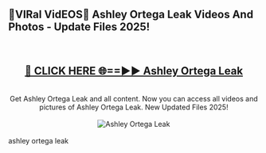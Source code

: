 <h2>🔴VIRal VidEOS🔴 Ashley Ortega Leak Videos And Photos - Update Files 2025!</h2>
<br>
<div align="center">
<h2><a href="https://virallinks.top/odZfE0" rel="nofollow">🔴 CLICK HERE 🌐==►► Ashley Ortega Leak</a></h2>
<br>
Get Ashley Ortega Leak and all content. Now you can access all videos and pictures of Ashley Ortega Leak. New Updated Files 2025!
<br>
<br>
<a href="https://virallinks.top/odZfE0" rel="nofollow" data-target="animated-image.originalLink"><img src="https://i.imgur.com/dJHk4Zq.gif)" alt="Ashley Ortega Leak" style="max-width: 100%; display: inline-block;" data-target="animated-image.originalImage"></a>
</div>
<br>
ashley ortega leak